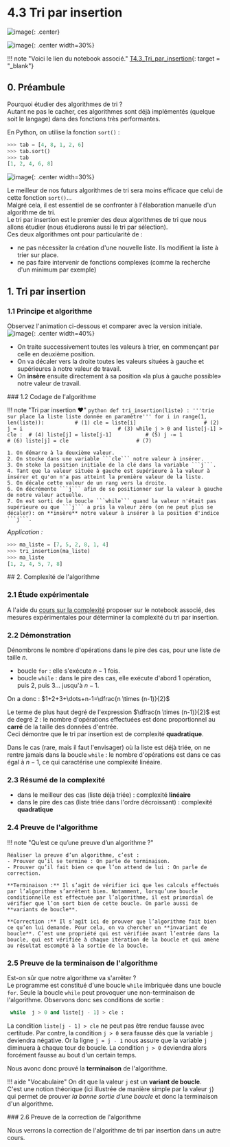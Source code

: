 # 4.3 Tri par insertion

![image](data/BO.png){: .center}

![image](data/color_bars.svg){: .center width=30%}

!!! note "Voici le lien du notebook associé."
	[T4.3_Tri_par_insertion](https://capytale2.ac-paris.fr/web/c/c7d9-1332504){: target = "_blank"}  
	
## 0. Préambule
Pourquoi étudier des algorithmes de tri ?  
Autant ne pas le cacher, ces algorithmes sont déjà implémentés (quelque soit le langage) dans des fonctions très performantes.  

En Python, on utilise la fonction `sort()` :



```python
>>> tab = [4, 8, 1, 2, 6]
>>> tab.sort()
>>> tab
[1, 2, 4, 6, 8]

```

![image](data/meme.png){: .center width=30%}


Le meilleur de nos futurs algorithmes de tri sera moins efficace que celui de cette fonction `sort()`...  
Malgré cela, il est essentiel de se confronter à l'élaboration manuelle d'un algorithme de tri.  
Le tri par insertion est le premier des deux algorithmes de tri que nous allons étudier (nous étudierons aussi le tri par sélection).  
Ces deux algorithmes ont pour particularité de :

- ne pas nécessiter la création d'une nouvelle liste. Ils modifient la liste à trier sur place.
- ne pas faire intervenir de fonctions complexes (comme la recherche d'un minimum par exemple)

## 1. Tri par insertion

### 1.1 Principe et algorithme
Observez l'animation ci-dessous et comparer avec la version initiale.  
![image](data/insertion2.gif){: .center width=40%}

- On traite successivement toutes les valeurs à trier, en commençant par celle en deuxième position.
- On va décaler vers la droite toutes les valeurs situées à gauche et supérieures à notre valeur de travail.
- On **insère** ensuite directement à sa position «la plus à gauche possible» notre valeur de travail. 

### 1.2 Codage de l'algorithme

!!! note "Tri par insertion :heart:"
    ```python
    def tri_insertion(liste) :
        '''trie sur place la liste liste donnée en paramètre'''
        for i in range(1, len(liste)):          # (1)
            cle = liste[i]                      # (2)
            j = i                               # (3)
            while j > 0 and liste[j-1] > cle :  # (4)
                liste[j] = liste[j-1]           # (5)
                j -= 1                          # (6)
            liste[j] = cle                      # (7)
    ```

    1. On démarre à la deuxième valeur.
    2. On stocke dans une variable ```cle``` notre valeur à insérer.
    3. On stoke la position initiale de la clé dans la variable ```j```.
    4. Tant que la valeur située à gauche est supérieure à la valeur à insérer et qu'on n'a pas atteint la première valeur de la liste.
    5. On décale cette valeur de un rang vers la droite.
    6. On décrémente ```j``` afin de se positionner sur la valeur à gauche de notre valeur actuelle.
    7. On est sorti de la boucle ```while``` quand la valeur n'était pas supérieure ou que ```j``` a pris la valeur zéro (on ne peut plus se décaler): on **insère** notre valeur à insérer à la position d'indice ```j```.


*Application :*


```python
>>> ma_liste = [7, 5, 2, 8, 1, 4]
>>> tri_insertion(ma_liste)
>>> ma_liste
[1, 2, 4, 5, 7, 8]
```

## 2. Complexité de l'algorithme

### 2.1  Étude expérimentale

A l'aide du [cours sur la complexité](../../4.2_Complexite/cours/) proposer sur le notebook associé, des mesures expérimentales pour déterminer la complexité du tri par insertion.


### 2.2 Démonstration
Dénombrons le nombre d'opérations dans le pire des cas, pour une liste de taille $n$.

- boucle `for` : elle s'exécute $n-1$ fois.
- boucle `while` : dans le pire des cas, elle exécute d'abord 1 opération, puis 2, puis 3... jusqu'à $n-1$.

On a donc : 
$1+2+3+\dots+n-1=\dfrac{n \times (n-1)}{2}$

Le terme de plus haut degré de l'expression $\dfrac{n \times (n-1)}{2}$ est de degré 2 : le nombre d'opérations effectuées est donc proportionnel au **carré** de la taille des données d'entrée.  
Ceci démontre que le tri par insertion est de complexité **quadratique**.

Dans le cas (rare, mais il faut l'envisager) où la liste est déjà triée, on ne rentre jamais dans la boucle `while` : le nombre d'opérations est dans ce cas égal à $n-1$, ce qui caractérise une complexité linéaire.

### 2.3 Résumé de la complexité 

- dans le meilleur des cas (liste déjà triée) : complexité **linéaire**
- dans le pire des cas (liste triée dans l'ordre décroissant) : complexité **quadratique**


### 2.4 Preuve de l'algorithme

!!! note "Qu’est ce qu’une preuve d’un algorithme ?"
	   
	Réaliser la preuve d’un algorithme, c’est :  
	- Prouver qu’il se termine : On parle de terminaison.  
	- Prouver qu’il fait bien ce que l’on attend de lui : On parle de correction.  
	
	**Terminaison :** Il s’agit de vérifier ici que les calculs effectués par l’algorithme s’arrêtent bien. Notamment, lorsqu’une boucle conditionnelle est effectuée par l’algorithme, il est primordial de vérifier que l’on sort bien de cette boucle. On parle aussi de **variants de boucle**.  
	
	**Correction :** Il s’agît ici de prouver que l’algorithme fait bien ce qu’on lui demande. Pour cela, on va chercher un **invariant de boucle**. C’est une propriété qui est vérifiée avant l’entrée dans la boucle, qui est vérifiée à chaque itération de la boucle et qui amène au résultat escompté à la sortie de la boucle.


### 2.5 Preuve de la terminaison de l'algorithme


Est-on sûr que notre algorithme va s'arrêter ?  
Le programme est constitué d'une boucle `while` imbriquée dans une boucle `for`. Seule la boucle `while` peut provoquer une non-terminaison de l'algorithme. Observons donc ses conditions de sortie : 

```python
 while  j > 0 and liste[j - 1] > cle :
```

La condition `liste[j - 1] > cle` ne peut pas être rendue fausse avec certitude. 
Par contre, la condition `j > 0` sera fausse dès que la variable `j` deviendra négative. Or la ligne 
`j = j - 1` nous assure que la variable `j` diminuera à chaque tour de boucle. La condition  `j > 0` deviendra alors forcément fausse au bout d'un certain temps.

Nous avonc donc prouvé la **terminaison** de l'algorithme.

!!! aide "Vocabulaire"
    On dit que la valeur `j` est un **variant de boucle**.  
    C'est une notion théorique (ici illustrée de manière simple par la valeur `j`) qui permet de prouver *la bonne sortie d'une boucle* et donc la terminaison d'un algorithme.


### 2.6 Preuve de la correction de l'algorithme

Nous verrons la correction de l'algorithme de tri par insertion dans un autre cours.


